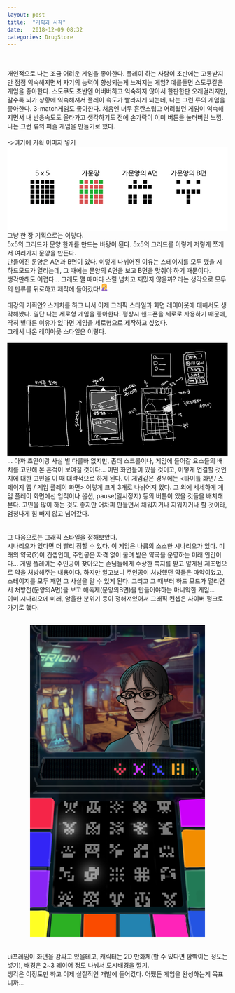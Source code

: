 ```yaml
---
layout: post
title:  "기획과 시작"
date:   2018-12-09 08:32
categories: DrugStore
---
```

<br>
<br>
개인적으로 나는 조금 어려운 게임을 좋아한다. 플레이 하는 사람이 초반에는 
고통받지만 점점 익숙해지면서 자기의 능력이 향상되는게 느껴지는 게임? 예를들면 스도쿠같은 게임을 좋아한다. 
스도쿠도 초반엔 어버버하고 익숙하지 않아서 한판한판 오래걸리지만, 갈수록 뇌가 상황에 익숙해져서 플레이 속도가 빨라지게 되는데, 
나는 그런 류의 게임을 좋아한다. 3-match게임도 좋아한다. 처음엔 너무 혼란스럽고 어려웠던 게임이 익숙해지면서 내 반응속도도 올라가고 생각하기도 전에 
손가락이 이미 버튼을 눌러버린 느낌. 나는 그런 류의 퍼즐 게임을 만들기로 했다. <br>
<br>
->여기에 기획 이미지 넣기
<br>
<img align="center" src="/images/post_attach/project000/기획안.png">
그냥 한 장 기획으로는 이렇다. <br>
5x5의 그리드가 문양 한개를 만드는 바탕이 된다. 5x5의 그리드를 이렇게 저렇게 쪼개서 여러가지 문양을 만든다.<br>
만들어진 문양은 A면과 B면이 있다. 이렇게 나뉘어진 이유는 스테이지를 모두 깼을 시 하드모드가 열리는데, 그 때에는 문양의 A면을 보고 B면을 맞춰야 하기 때문이다.<br>
생각만해도 어렵다... 그래도 깰 때마다 스릴 넘치고 재밌지 않을까? 라는 생각으로 모두의 만류를 뒤로하고 제작에 들어갔다!<img width="18px" height="18px" src="/images/emojis/emj_palmface.png">
<br>
<br>
대강의 기획안? 스케치를 하고 나서 이제 그래픽 스타일과 화면 레이아웃에 대해서도 생각해봤다. 일단 나는 세로형 게임을 좋아한다. 평상시 핸드폰을 세로로 사용하기 때문에, 딱히 별다른 이유가 없다면 게임을 세로형으로 제작하고 싶었다.<br>
그래서 나온 레이아웃 스타일은 이렇다.<br>
<br>
<img align="center" src="/images/post_attach/project000/화면레이아웃스케치.png">
<br>
... 아까 초안이랑 사실 별 다를바 없지만, 좀더 스크롤이나, 게임에 들어갈 요소들의 배치를 고민해 본 흔적이 보여질 것이다... 어떤 화면들이 있을 것이고, 어떻게 연결할 것인지에 대한 고민을 이 때 대략적으로 하게 된다. 이 게임같은 경우에는 <타이틀 화면/ 스테이지 맵 / 게임 플레이 화면> 이렇게 크게 3개로 나뉘어져 있다. 그 외에 세세하게 게임 플레이 화면에선 업적이나 옵션, pause(일시정지) 등의 버튼이 있을 것들을 배치해본다. 고민을 많이 하는 것도 좋지만 어차피 만들면서 채워지거나 지워지거나 할 것이라, 엄청나게 힘 빼지 않고 넘어갔다.<br>
<br>
<br>
그 다음으로는 그래픽 스타일을 정해보았다.<br>
시나리오가 있다면 더 빨리 정할 수 있다. 이 게임은 나름의 소소한 시나리오가 있다. 미래의 약국(?)이 컨셉인데, 주인공은 자격 없이 물려 받은 약국을 운영하는 미래 인간이다... 게임 플레이는 주인공이 찾아오는 손님들에게 수상한 쪽지를 받고 알게된 제조법으로 약을 처방해주는 내용이다. 하지만 알고보니 주인공이 처방했던 약들은 마약이었고, 스테이지를 모두 깨면 그 사실을 알 수 있게 된다. 그리고 그 때부터 하드 모드가 열리면서 처방전(문양의A면)을 보고 해독제(문양의B면)을 만들어야하는 마니악한 게임... <br>
이미 시나리오에 미래, 암울한 분위기 등이 정해져있어서 그래픽 컨셉은 사이버 펑크로 가기로 했다.<br> 
<br>
<p style ="Text-align : center;"><img width="400px" src="/images/post_attach/project000/레이아웃 스타일.png"></p>
<br>
ui프레임이 화면을 감싸고 있을테고, 캐릭터는 2D 만화체(할 수 있다면 깜빡이는 정도는 넣기), 배경은 2~3 레이어 정도 나눠서 도시배경을 깔기.<br>
생각은 이정도만 하고 이제 실질적인 개발에 들어갔다. 어쨌든 게임을 완성하는게 목표니까...<br>
<br>
<br>
<br>
<br>








